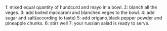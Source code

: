 1: mixed equal quantity of hundcurd and mayo in a bowl.
2: blanch all the veges.
3: add boiled maccaroni and blanched veges to the bowl.
4: add sugar and salt(according to taste)
5: add origano,black pepper powder and pineapple chunks.
6: stirr well
7: your russian salad is ready to serve. 